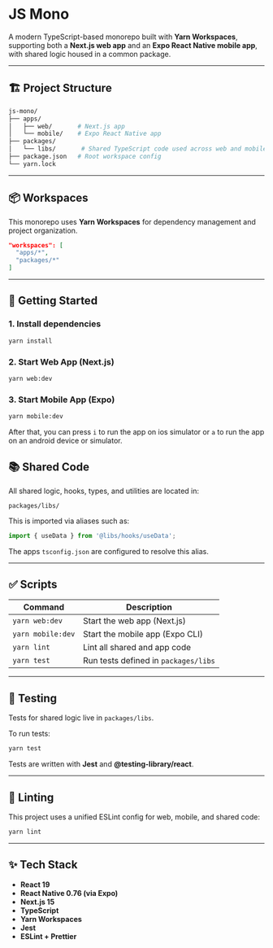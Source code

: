 # JS Mono

A modern TypeScript-based monorepo built with **Yarn Workspaces**, supporting both a **Next.js web app** and an **Expo React Native mobile app**, with shared logic housed in a common package.

---

## 🏗 Project Structure

```bash
js-mono/
├── apps/
│   ├── web/       # Next.js app
│   └── mobile/    # Expo React Native app
├── packages/
│   └── libs/       # Shared TypeScript code used across web and mobile
├── package.json   # Root workspace config
└── yarn.lock
```

---

## 📦 Workspaces

This monorepo uses **Yarn Workspaces** for dependency management and project organization.

```json
"workspaces": [
  "apps/*",
  "packages/*"
]
```

---

## 🚀 Getting Started

### 1. Install dependencies

```bash
yarn install
```

### 2. Start Web App (Next.js)

```bash
yarn web:dev
```

### 3. Start Mobile App (Expo)

```bash
yarn mobile:dev
```

After that, you can press `i` to run the app on ios simulator or `a` to run the app on an android device or simulator.

## 📚 Shared Code

All shared logic, hooks, types, and utilities are located in:

```
packages/libs/
```

This is imported via aliases such as:

```ts
import { useData } from '@libs/hooks/useData';
```

The apps `tsconfig.json` are configured to resolve this alias.

---

## ✅ Scripts

| Command           | Description                          |
| ----------------- | ------------------------------------ |
| `yarn web:dev`    | Start the web app (Next.js)          |
| `yarn mobile:dev` | Start the mobile app (Expo CLI)      |
| `yarn lint`       | Lint all shared and app code         |
| `yarn test`       | Run tests defined in `packages/libs` |

---

## 🧪 Testing

Tests for shared logic live in `packages/libs`.

To run tests:

```bash
yarn test
```

Tests are written with **Jest** and **@testing-library/react**.

---

## 🧼 Linting

This project uses a unified ESLint config for web, mobile, and shared code:

```bash
yarn lint
```

---

## ✨ Tech Stack

- **React 19**
- **React Native 0.76 (via Expo)**
- **Next.js 15**
- **TypeScript**
- **Yarn Workspaces**
- **Jest**
- **ESLint + Prettier**
